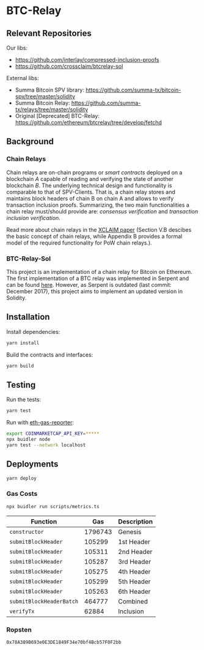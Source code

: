 # BTC-Relay 

## Relevant Repositories

Our libs: 

* https://github.com/interlay/compressed-inclusion-proofs
* https://github.com/crossclaim/btcrelay-sol

External libs:

* Summa Bitcoin SPV library: https://github.com/summa-tx/bitcoin-spv/tree/master/solidity
* Summa Bitcoin Relay: https://github.com/summa-tx/relays/tree/master/solidity
* Original [Deprecated] BTC-Relay: https://github.com/ethereum/btcrelay/tree/develop/fetchd

## Background

### Chain Relays
Chain relays are on-chain programs or <i>smart contracts</i> deployed on a blockchain <i>A</i> capable of reading and verifying the state of another blockchain <i>B</i>. 
The underlying technical design and functionality is comparable to that of SPV-Clients. That is, a chain relay stores and maintains block headers of chain B on chain A and allows to verify transaction inclusion proofs. Summarizing, the two main functionalities a chain relay must/should provide are: <i>consensus verification</i> and <i>transaction inclusion verification</i>.

Read more about chain relays in the <a href="https://eprint.iacr.org/2018/643.pdf">XCLAIM paper</a> (Section V.B descibes the basic concept of chain relays, while Appendix B provides a formal model of the required functionality for PoW chain relays.).  

### BTC-Relay-Sol
This project is an implementation of a chain relay for Bitcoin on Ethereum. The first implementation of a BTC relay was implemented in Serpent and can be found <a href="https://github.com/ethereum/btcrelay">here</a>. 
However, as Serpent is outdated (last commit: December 2017), this project aims to implement an updated version in Solidity. 

## Installation

Install dependencies:

```bash
yarn install
```

Build the contracts and interfaces:

```bash
yarn build
```

## Testing

Run the tests:

```bash
yarn test
```

Run with [eth-gas-reporter](https://github.com/cgewecke/eth-gas-reporter):

```bash
export COINMARKETCAP_API_KEY=*****
npx buidler node 
yarn test --network localhost
```

## Deployments

```bash
yarn deploy
```

### Gas Costs

```bash
npx buidler run scripts/metrics.ts
```

| Function                 | Gas     | Description  |
|--------------------------|---------|--------------|
| `constructor`            | 1796743 | Genesis      |
| `submitBlockHeader`      | 105299  | 1st Header   |
| `submitBlockHeader`      | 105311  | 2nd Header   |
| `submitBlockHeader`      | 105287  | 3rd Header   |
| `submitBlockHeader`      | 105275  | 4th Header   |
| `submitBlockHeader`      | 105299  | 5th Header   |
| `submitBlockHeader`      | 105263  | 6th Header   |
| `submitBlockHeaderBatch` | 464777  | Combined     |
| `verifyTx`               | 62884   | Inclusion    |

### Ropsten

`0x78A389B693e0E3DE1849F34e70bf4Bcb57F0F2bb`
